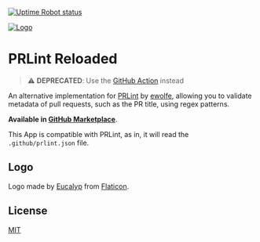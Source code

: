 [![Uptime Robot status](https://img.shields.io/uptimerobot/status/m785772948-409b63c8617fcbbc6e9a30a6?style=flat-square)](https://stats.uptimerobot.com/N54K1TN9Kq)

[![Logo](https://avatars3.githubusercontent.com/in/77103?s=41&u=b36fe8dbd2b56b8f634d32e33b2641afef168972&v=4)](https://github.com/apps/prlint-reloaded)

# PRLint Reloaded

> :warning: **DEPRECATED**: Use the [GitHub Action](https://github.com/maor-rozenfeld/prlint-reloaded/tree/master) instead


An alternative implementation for [PRLint](https://github.com/ewolfe/prlint) by [ewolfe](https://github.com/ewolfe), allowing you to validate metadata of pull requests, such as the PR title, using regex patterns.

**Available in [GitHub Marketplace](https://github.com/apps/prlint-reloaded)**.

This App is compatible with PRLint, as in, it will read the `.github/prlint.json` file.

## Logo

Logo made by [Eucalyp](https://creativemarket.com/eucalyp) from [Flaticon](https://www.flaticon.com/).

## License

[MIT](/LICENSE)
